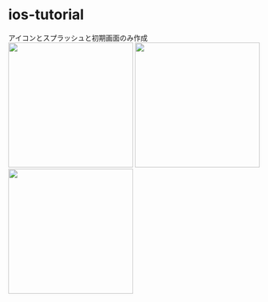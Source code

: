 # ios-tutorial

アイコンとスプラッシュと初期画面のみ作成
<img width="250" src="https://user-images.githubusercontent.com/13247335/166151464-6ce9e35c-db81-4eda-8bad-1879343c0d9e.png">  <img width="250" src="https://user-images.githubusercontent.com/13247335/166151458-ba8738b9-f0bf-4ce7-bdba-6fc17935cae9.png">  <img width="250" src="https://user-images.githubusercontent.com/13247335/166151463-a6553c78-a139-4471-8c51-09ee860ab080.png">
